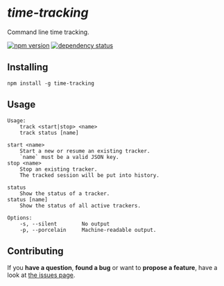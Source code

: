 # *time-tracking*

Command line time tracking.

[![npm version](https://img.shields.io/npm/v/time-tracking.svg)](https://www.npmjs.com/package/time-tracking)
[![dependency status](https://img.shields.io/david/derhuerst/time-tracking.svg)](https://david-dm.org/derhuerst/time-tracking)



## Installing

```shell
npm install -g time-tracking
```



## Usage

```
Usage:
	track <start|stop> <name>
	track status [name]

start <name>
	Start a new or resume an existing tracker.
	`name` must be a valid JSON key.
stop <name>
	Stop an existing tracker.
	The tracked session will be put into history.

status
	Show the status of a tracker.
status [name]
	Show the status of all active trackers.

Options:
	-s, --silent		No output
	-p, --porcelain		Machine-readable output.
```



## Contributing

If you **have a question**, **found a bug** or want to **propose a feature**, have a look at [the issues page](https://github.com/derhuerst/time-tracking/issues).

